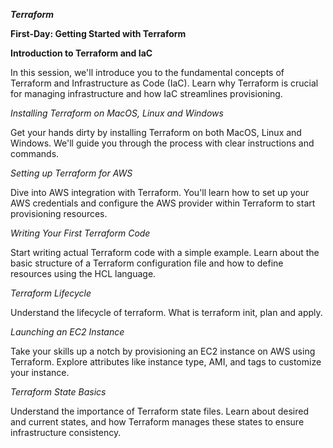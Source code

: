 ***Terraform***


**First-Day: Getting Started with Terraform**


**Introduction to Terraform and IaC**


In this session, we'll introduce you to the fundamental concepts of Terraform and Infrastructure as Code (IaC). Learn why Terraform is crucial for managing infrastructure and how IaC streamlines provisioning.

*Installing Terraform on MacOS, Linux and Windows*

Get your hands dirty by installing Terraform on both MacOS, Linux and Windows. We'll guide you through the process with clear instructions and commands.

*Setting up Terraform for AWS*

Dive into AWS integration with Terraform. You'll learn how to set up your AWS credentials and configure the AWS provider within Terraform to start provisioning resources.

*Writing Your First Terraform Code*

Start writing actual Terraform code with a simple example. Learn about the basic structure of a Terraform configuration file and how to define resources using the HCL language.

*Terraform Lifecycle*

Understand the lifecycle of terraform. What is terraform init, plan and apply.

*Launching an EC2 Instance*

Take your skills up a notch by provisioning an EC2 instance on AWS using Terraform. Explore attributes like instance type, AMI, and tags to customize your instance.

*Terraform State Basics*

Understand the importance of Terraform state files. Learn about desired and current states, and how Terraform manages these states to ensure infrastructure consistency.

